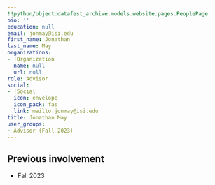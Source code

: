 ```yaml
---
!!python/object:datafest_archive.models.website.pages.PeoplePage
bio: ''
education: null
email: jonmay@isi.edu
first_name: Jonathan
last_name: May
organizations:
- !Organization
  name: null
  url: null
role: Advisor
social:
- !Social
  icon: envelope
  icon_pack: fas
  link: mailto:jonmay@isi.edu
title: Jonathan May
user_groups:
- Advisor (Fall 2023)
---
```


## Previous involvement

* Fall 2023